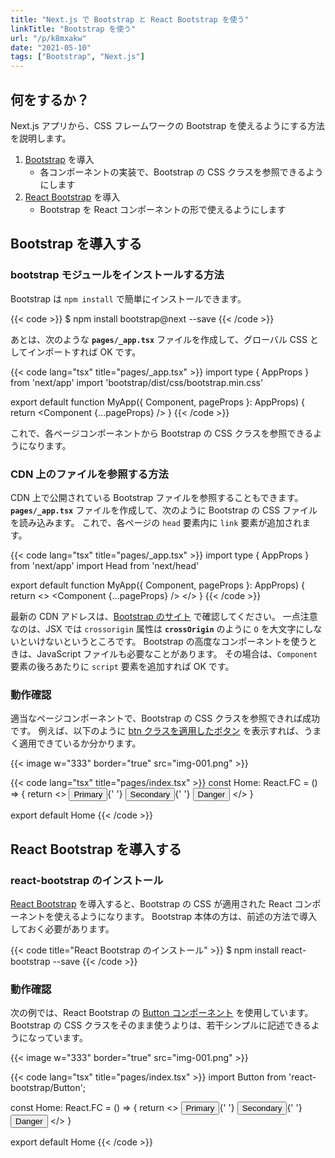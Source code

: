 ```yaml
---
title: "Next.js で Bootstrap と React Bootstrap を使う"
linkTitle: "Bootstrap を使う"
url: "/p/k8mxakw"
date: "2021-05-10"
tags: ["Bootstrap", "Next.js"]
---
```


何をするか？
----

Next.js アプリから、CSS フレームワークの Bootstrap を使えるようにする方法を説明します。

1. [Bootstrap](https://getbootstrap.com/) を導入
    - 各コンポーネントの実装で、Bootstrap の CSS クラスを参照できるようにします
2. [React Bootstrap](https://react-bootstrap.github.io/) を導入
    - Bootstrap を React コンポーネントの形で使えるようにします


Bootstrap を導入する
----

### bootstrap モジュールをインストールする方法

Bootstrap は `npm install` で簡単にインストールできます。

{{< code >}}
$ npm install bootstrap@next --save
{{< /code >}}

あとは、次のような __`pages/_app.tsx`__ ファイルを作成して、グローバル CSS としてインポートすれば OK です。

{{< code lang="tsx" title="pages/_app.tsx" >}}
import type { AppProps } from 'next/app'
import 'bootstrap/dist/css/bootstrap.min.css'

export default function MyApp({ Component, pageProps }: AppProps) {
  return <Component {...pageProps} />
}
{{< /code >}}

これで、各ページコンポーネントから Bootstrap の CSS クラスを参照できるようになります。

### CDN 上のファイルを参照する方法

CDN 上で公開されている Bootstrap ファイルを参照することもできます。
__`pages/_app.tsx`__ ファイルを作成して、次のように Bootstrap の CSS ファイルを読み込みます。
これで、各ページの `head` 要素内に `link` 要素が追加されます。

{{< code lang="tsx" title="pages/_app.tsx" >}}
import type { AppProps } from 'next/app'
import Head from 'next/head'

export default function MyApp({ Component, pageProps }: AppProps) {
  return <>
    <Head>
      <!-- Bootstrap CSS -->
      <link
        href="https://cdn.jsdelivr.net/npm/bootstrap@5.0.0-beta1/dist/css/bootstrap.min.css"
        rel="stylesheet"
        integrity="sha384-giJF6kkoqNQ00vy+HMDP7azOuL0xtbfIcaT9wjKHr8RbDVddVHyTfAAsrekwKmP1"
        crossOrigin="anonymous">
      </link>
    </Head>
    <Component {...pageProps} />
  </>
}
{{< /code >}}

最新の CDN アドレスは、[Bootstrap のサイト](https://getbootstrap.jp/docs/5.0/getting-started/introduction/) で確認してください。
一点注意なのは、JSX では `crossorigin` 属性は __`crossOrigin`__ のように `O` を大文字にしないといけないというところです。
Bootstrap の高度なコンポーネントを使うときは、JavaScript ファイルも必要なことがあります。
その場合は、`Component` 要素の後ろあたりに `script` 要素を追加すれば OK です。

### 動作確認

適当なページコンポーネントで、Bootstrap の CSS クラスを参照できれば成功です。
例えば、以下のように [btn クラスを適用したボタン](https://getbootstrap.jp/docs/5.0/components/buttons/) を表示すれば、うまく適用できているか分かります。

{{< image w="333" border="true" src="img-001.png" >}}

{{< code lang="tsx" title="pages/index.tsx" >}}
const Home: React.FC = () => {
  return <>
    <button type="button" className="btn btn-primary">Primary</button>{' '}
    <button type="button" className="btn btn-secondary">Secondary</button>{' '}
    <button type="button" className="btn btn-danger">Danger</button>
  </>
}

export default Home
{{< /code >}}


React Bootstrap を導入する
----

### react-bootstrap のインストール

[React Bootstrap](https://react-bootstrap.github.io/) を導入すると、Bootstrap の CSS が適用された React コンポーネントを使えるようになります。
Bootstrap 本体の方は、前述の方法で導入しておく必要があります。

{{< code title="React Bootstrap のインストール" >}}
$ npm install react-bootstrap --save
{{< /code >}}

### 動作確認

次の例では、React Bootstrap の [Button コンポーネント](https://react-bootstrap.github.io/components/buttons/) を使用しています。
Bootstrap の CSS クラスをそのまま使うよりは、若干シンプルに記述できるようになっています。

{{< image w="333" border="true" src="img-001.png" >}}

{{< code lang="tsx" title="pages/index.tsx" >}}
import Button from 'react-bootstrap/Button';

const Home: React.FC = () => {
  return <>
    <Button variant="primary">Primary</Button>{' '}
    <Button variant="secondary">Secondary</Button>{' '}
    <Button variant="danger">Danger</Button>
  </>
}

export default Home
{{< /code >}}

